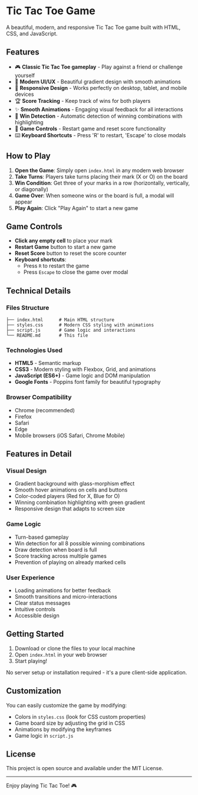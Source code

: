 # Tic Tac Toe Game

A beautiful, modern, and responsive Tic Tac Toe game built with HTML, CSS, and JavaScript.

## Features

- 🎮 **Classic Tic Tac Toe gameplay** - Play against a friend or challenge yourself
- 🎨 **Modern UI/UX** - Beautiful gradient design with smooth animations
- 📱 **Responsive Design** - Works perfectly on desktop, tablet, and mobile devices
- 🏆 **Score Tracking** - Keep track of wins for both players
- ✨ **Smooth Animations** - Engaging visual feedback for all interactions
- 🎯 **Win Detection** - Automatic detection of winning combinations with highlighting
- 🔄 **Game Controls** - Restart game and reset score functionality
- ⌨️ **Keyboard Shortcuts** - Press 'R' to restart, 'Escape' to close modals

## How to Play

1. **Open the Game**: Simply open `index.html` in any modern web browser
2. **Take Turns**: Players take turns placing their mark (X or O) on the board
3. **Win Condition**: Get three of your marks in a row (horizontally, vertically, or diagonally)
4. **Game Over**: When someone wins or the board is full, a modal will appear
5. **Play Again**: Click "Play Again" to start a new game

## Game Controls

- **Click any empty cell** to place your mark
- **Restart Game** button to start a new game
- **Reset Score** button to reset the score counter
- **Keyboard shortcuts**:
  - Press `R` to restart the game
  - Press `Escape` to close the game over modal

## Technical Details

### Files Structure
```
├── index.html      # Main HTML structure
├── styles.css      # Modern CSS styling with animations
├── script.js       # Game logic and interactions
└── README.md       # This file
```

### Technologies Used
- **HTML5** - Semantic markup
- **CSS3** - Modern styling with Flexbox, Grid, and animations
- **JavaScript (ES6+)** - Game logic and DOM manipulation
- **Google Fonts** - Poppins font family for beautiful typography

### Browser Compatibility
- Chrome (recommended)
- Firefox
- Safari
- Edge
- Mobile browsers (iOS Safari, Chrome Mobile)

## Features in Detail

### Visual Design
- Gradient background with glass-morphism effect
- Smooth hover animations on cells and buttons
- Color-coded players (Red for X, Blue for O)
- Winning combination highlighting with green gradient
- Responsive design that adapts to screen size

### Game Logic
- Turn-based gameplay
- Win detection for all 8 possible winning combinations
- Draw detection when board is full
- Score tracking across multiple games
- Prevention of playing on already marked cells

### User Experience
- Loading animations for better feedback
- Smooth transitions and micro-interactions
- Clear status messages
- Intuitive controls
- Accessible design

## Getting Started

1. Download or clone the files to your local machine
2. Open `index.html` in your web browser
3. Start playing!

No server setup or installation required - it's a pure client-side application.

## Customization

You can easily customize the game by modifying:
- Colors in `styles.css` (look for CSS custom properties)
- Game board size by adjusting the grid in CSS
- Animations by modifying the keyframes
- Game logic in `script.js`

## License

This project is open source and available under the MIT License.

---

Enjoy playing Tic Tac Toe! 🎮 
